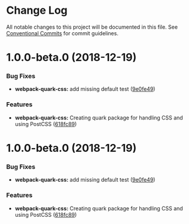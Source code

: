 # Change Log

All notable changes to this project will be documented in this file.
See [Conventional Commits](https://conventionalcommits.org) for commit guidelines.

# 1.0.0-beta.0 (2018-12-19)


### Bug Fixes

* **webpack-quark-css:** add missing default test ([9e0fe49](https://github.com/thc-tools/webpack-laboratory/commit/9e0fe49))


### Features

* **webpack-quark-css:** Creating quark package for handling CSS and using PostCSS ([618fc89](https://github.com/thc-tools/webpack-laboratory/commit/618fc89))





# 1.0.0-beta.0 (2018-12-19)


### Bug Fixes

* **webpack-quark-css:** add missing default test ([9e0fe49](https://github.com/thc-tools/webpack-laboratory/commit/9e0fe49))


### Features

* **webpack-quark-css:** Creating quark package for handling CSS and using PostCSS ([618fc89](https://github.com/thc-tools/webpack-laboratory/commit/618fc89))
